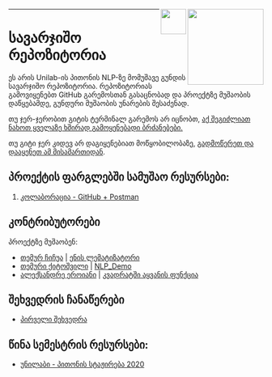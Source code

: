 [<img align="right" width="150" src="https://edit.blog.postman.com/wp-content/uploads/2015/08/postman-logo-drawing-board.png">](https://app.getpostman.com/join-team?invite_code=228750e0833aa112b3caf527822d8574) 

[<img align="right" width="50" src="https://blog.logomyway.com/wp-content/uploads/2020/12/discord-mascot.png">](https://discord.gg/XzkGEcC3)

---

# სავარჯიშო რეპოზიტორია

ეს არის Unilab-ის პითონის NLP-ზე მომუშავე გუნდის სავარჯიშო რეპოზიტორია. რეპოზიტორიას გამოვიყენებთ GitHub გარემოსთან გასაცნობად და პროექტზე მუშაობის დაწყებამდე, გუნდური მუშაობის უნარების შესაძენად.

თუ ჯერ-ჯერობით გიტის ტერმინალ გარემოს არ იცნობთ, [აქ შეგიძლიათ ნახოთ ყველაზე ხშირად გამოყენებადი ბრძანებები.](https://education.github.com/git-cheat-sheet-education.pdf)

თუ გიტი ჯერ კიდევ არ დაგიყენებიათ მოწყობილობაზე, [გადმოწერეთ და დააყენეთ ამ მისამართიდან](https://help.github.com/articles/set-up-git/).

## პროექტის ფარგლებში სამუშაო რესურსები:

1. [კოლაბორაცია - GitHub + Postman](/Chapter1_Contribution)

## კონტრიბუტორები

პროექტზე მუშაობენ:

- [თემურ ჩიჩუა](https://github.com/temurchichua) | [ენის ლემატიზატორი](/Chapter1_Contribution/temur_chichua/readme.md)
- [თემური ქიტოშვილი](https://github.com/TemuriKitoshvili) | [NLP_Demo](/Chapter1_Contribution/temuri_kitoshvili)
- [ალექსანდრე ეროიანი](https://github.com/sun-dro) | [კვადრატში აყვანის ფუნქცია](https://github.com/sun-dro/intern-math-function)

## შეხვედრის ჩანაწერები

- [პირველი შეხვედრა](https://...)

## წინა სემესტრის რესურსები:

- [უნილაბი - პითონის სტაჟირება 2020](https://github.com/temurchichua/UnilabPythonDevelopment)
